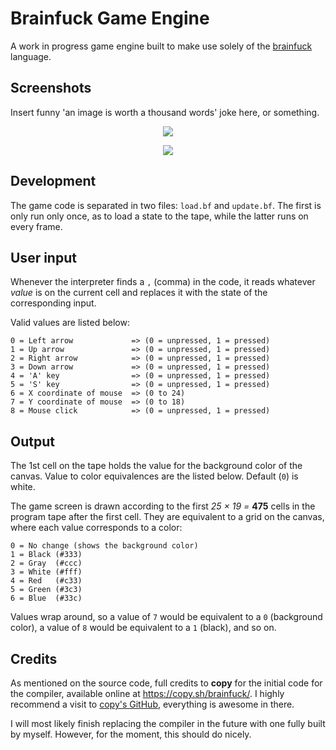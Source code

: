 # Brainfuck Game Engine

A work in progress game engine built to make use solely of the
[brainfuck](https://en.wikipedia.org/wiki/Brainfuck) language.


## Screenshots

Insert funny 'an image is worth a thousand words' joke here, or something.

<p align="center">
    <img src="http://i.imgur.com/tJHTYdF.png"/>
</p>
<p align="center">
    <img src="http://i.imgur.com/cYNrGWa.png"/>
</p>


## Development

The game code is separated in two files: `load.bf` and `update.bf`.
The first is only run only once, as to load a state to the tape, while
the latter runs on every frame.


## User input

Whenever the interpreter finds a `,` (comma) in the code, it reads whatever
*value* is on the current cell and replaces it with the state of the 
corresponding input.

Valid values are listed below:

    0 = Left arrow             => (0 = unpressed, 1 = pressed)
    1 = Up arrow               => (0 = unpressed, 1 = pressed)
    2 = Right arrow            => (0 = unpressed, 1 = pressed)
    3 = Down arrow             => (0 = unpressed, 1 = pressed)
    4 = 'A' key                => (0 = unpressed, 1 = pressed)
    5 = 'S' key                => (0 = unpressed, 1 = pressed)
    6 = X coordinate of mouse  => (0 to 24)
    7 = Y coordinate of mouse  => (0 to 18)
    8 = Mouse click            => (0 = unpressed, 1 = pressed)


## Output

The 1st cell on the tape holds the value for the background color of the
canvas. Value to color equivalences are the listed below. Default (`0`)
is white.

The game screen is drawn according to the first *25 × 19 =* **475**
cells in the program tape after the first cell. They are equivalent to a grid
on the canvas, where each value corresponds to a color:

    0 = No change (shows the background color)
    1 = Black (#333)
    2 = Gray  (#ccc)
    3 = White (#fff)
    4 = Red   (#c33)
    5 = Green (#3c3)
    6 = Blue  (#33c)

Values wrap around, so a value of `7` would be equivalent to a `0` (background
color), a value of `8` would be equivalent to a `1` (black), and so on.


## Credits

As mentioned on the source code, full credits to **copy** for the initial code
for the compiler, available online at https://copy.sh/brainfuck/. I highly
recommend a visit to [copy's GitHub](https://github.com/copy/), everything is
awesome in there.

I will most likely finish replacing the compiler in the future with one fully
built by myself. However, for the moment, this should do nicely.
